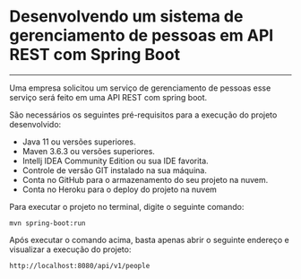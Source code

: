 <h1> Desenvolvendo um sistema de gerenciamento de pessoas em API REST com Spring Boot</h1><hr>

Uma empresa solicitou um serviço de gerenciamento de pessoas
esse serviço será feito em uma API REST com spring boot.

São necessários os seguintes pré-requisitos para a execução do projeto desenvolvido:

- Java 11 ou versões superiores.
- Maven 3.6.3 ou versões superiores.
- Intellj IDEA Community Edition ou sua IDE favorita.
- Controle de versão GIT instalado na sua máquina.
- Conta no GitHub para o armazenamento do seu projeto na nuvem.
- Conta no Heroku para o deploy do projeto na nuvem

Para executar o projeto no terminal, digite o seguinte comando:

    mvn spring-boot:run

Após executar o comando acima, basta apenas abrir o seguinte endereço e visualizar a execução do projeto:

    http://localhost:8080/api/v1/people